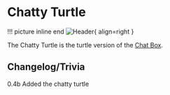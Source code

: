 # Chatty Turtle

!!! picture inline end
    ![Header](https://srendi.de/wp-content/uploads/2021/04/Advanced-Chatty-Turtle.png){ align=right }

The Chatty Turtle is the turtle version of the [Chat Box](https://docs.srendi.de/1.16/peripherals/chat_box/).

## Changelog/Trivia

0.4b
Added the chatty turtle
